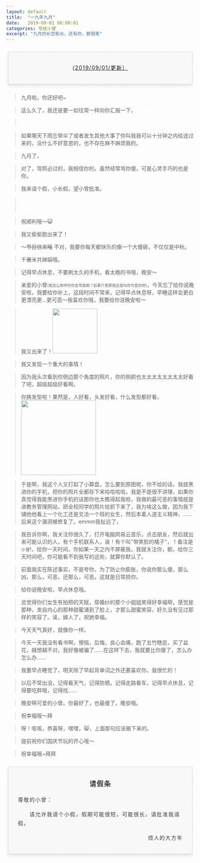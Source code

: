```yaml
---
layout: default
title:  "一九年九月"
date:   2019-09-01 00:00:01
categories: 写给小曾
excerpt: "九月的长空和水，还有你，都很美"
---
```



<section style="margin: 20px 0px;">
    <section style="padding: 5px;box-sizing: border-box;">
        <section style="text-align: center;border-width: 1px;border-style: dashed;border-color: #cccccc;background: #f8f8f8;box-shadow: #e5e5e5 -1px 5px 7px;letter-spacing: 1.5px;padding: 1em;color: #3f3e3f;box-sizing: border-box;">
            <section style="text-align: justify;padding: 2px 0.8em;line-height: 1.75em;font-size: 14px;box-sizing: border-box;">
                <p style="text-align: center;">
                    <a href="">(2019/09/01/更新）</a>
                </p>
            </section>
        </section>
    </section>
</section>

> 九月啦，你还好吧~  

> 这么久了，我还是要一如往常一样向你汇报一下，<font color="white">小曾是猪！</font>

> <font color="white">噢，忘了还有我喜欢你噢~</font>

> 如果哪天下雨忘带伞了或者发生其他大事了你叫我我可以十分钟之内给送过来的，没什么不好意思的，也不存在麻不麻烦我的。

> 九月了，

> 对了，驾照必过的，我相信你的。虽然经常骂你傻，可是心灵手巧的也是你。

> 我来请个假，小长假，望小曾批准。

> <font color="white">虽然现在还早，但我还是想给你说晚安，这可不是让你现在就像猪一样倒头就睡，而是我爱你爱你的意思。<font size="1">渣就渣吧。</font>我爱你啊。</font>

> 祝顺利哦～😺

> 我又偷偷跑出来了！

> ～<s>节日快来哦</s> 不对，我要你每天都快乐的像一个大傻砸，不仅仅是中秋。

> 千<s>里</s>米共婵娟哦。

> 记得早点休息，不要刷太久的手机，看太晚的书哦，晚安～

> 亲爱的小曾<font size="1">(我这么称呼你你会骂我嘛？如果介意那我还是叫你可爱的吧)</font>，今天忘了给你说晚安啦，我要给你补上，这段时间不常来，记得早点休息呀，早睡这样会更白更漂亮更…更可恶～我喜欢你哦，我要给你说晚安啦～

> 我又出来了！<img src="https://p.pstatp.com/origin/fea30000757c3f981a97" width="120">

> 我又发现一个重大的事情！

> 因为我头次看到你侧边那个角度的照片，你的侧颜也太太太太太太太太好看了吧，超级超级好看啊。

> 你换发型啦！果然是，人好看，头发好看，什么发型都好看，
> <img src="https://p.pstatp.com/origin/ffaf00006dd5d0e1e059" width="200"> 

> 于是啊，我这个人又打起了小算盘，怎么要到原图呢，你不给的话，我就黑进你的手机，把你的照片全都存下来哈哈哈哈，我是不是很不讲理，如果你真觉得我能黑进你手机的话那你也太瞧得起我啦，我做的最可恶的事情就是进教务管理网站，把全校同学的照片给抓下来了，我为啥这么做，因为我下铺他他看上一个化工还是文法一个班的女生，然后本着人道主义精神，……后来这个漏洞被修复了。emmm我扯远了，

> 我告诉你啊，我关注你很久了，打开电脑网易云音乐，点击朋友，然后就出来可能认识的人，有个手机联系人，诶！有个叫"带笑脸的橘子"，！备注是`小曾`!，给你一天时间，你如果一天之内不屏蔽我，我就关注你，额，给你三天时间吧，你可能看不到我写的这些，就算你默认了。

> 前面我实在陈述事实，不是夸你，为了防止你膨胀，你说你那么傻，那么凶，那么，可恶，还那么，可恶。这就是日常损你。

> 给你说晚安啦，早点休息哦。

> 总觉得你们女生有拍照的天赋，穿婚纱的那个小姐姐笑得好幸福啊，感觉是那种，发自内心的那种甜蜜涌到了脸上，才那么甜蜜笑容，好久没有见过那样的笑容了。诶，嫁人了，祝她幸福。 

> 今天天气真好，就像你一样。

> 今天一天我没有看书啊，懊恼，后悔，良心会痛，跑了五竹瞎逛，买了盆花，越想越不对，我好像被骗了……在这样下去，我就要比你傻了，怎么办怎么办……

> 我要早点睡觉了，明天除了早起背单词之外还要喜欢你，我很忙的！ 

> 以后不常出没，记得看天气，记得防晒，记得走路看车，记得早点休息，记得要吃胖哦，记得找……

> 晚安啊可爱的小曾。你最好了，也最傻了。晚安哦。

> 祝幸福哦～拜

> 呀！咳咳，恭喜呀，嘿嘿，😸，上面那句应该搬下来的。

> 提前祝你们国庆节玩的开心哦～

> 祝幸福哦~拜拜

<section style="margin: 20px 0px;">
    <section style="padding: 5px;box-sizing: border-box;">
        <section style="text-align: center;border-width: 1px;border-style: dashed;border-color: #cccccc;background: #f8f8f8;box-shadow: #e5e5e5 -1px 5px 7px;letter-spacing: 1.5px;padding: 1em;color: #3f3e3f;box-sizing: border-box;">
            <section style="padding: 2px 0.8em;line-height: 1.75em;font-size: 14px;box-sizing: border-box;">
                <p style="text-align: center; font-size: 18px">
                    <b>请假条</b>
                </p>
                <p style="text-align: left;">
                    尊敬的小曾：
                </p>
                <p style="text-align: left;">
                    &emsp;&emsp;请允许我请个小假，假期可能很短，可能很长，请批准我请假。
                </p>
                <p style="text-align: right;">
                    烦人的大方年
                </p>
            </section>
        </section>
    </section>
</section>
